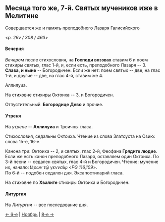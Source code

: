 
## Месяца того же, 7-й. Святых мучеников иже в Мелитине

Совершается же и память преподобного Лазаря Галисийского

<*p. 26v / 308 / 463*>

#### Вечерня

*Вечером* после стихословия, на **Господи воззвах** ставим 6 и поем стихиры святых, 
глас 1-й, и, если есть, преподобного Лазаря -- 3. 
**Слава, и ныне** -- Богородичен. 
Если же нет: поем святых -- две, на глас 1-й, и другие -- две, на глас 4-й, ставим же 4. 

Аллилуиа. 

На стиховне стихиры Октоиха -- 3, и Богородичен.

Отпустительный: **Богородице Дево** и прочие. 

#### Утреня

На *утрене* -- **Аллилуиа** и Троичны гласа. 

Стихословия, седальны Октоиха. 
Чтение из слова Златоуста на Озию: слова 15-е, 16-е.    

Канона три: Октоиха -- 2, и святых, глас 2-й, Феофана **Грядите людие**.  
Если же есть канон преподобного Лазаря, оставляем один Октоиха. 
По 3-й песни -- седален святых, глас 4-й и Богородичен. 
Чтение: мучение их, начало: *̔Ιέρων τῷ γενναίῳ* <*PG 116,109*>.   
По 6-й -- подобен седален дня. 
Эксапостиларий гласа.   

На стиховне по **Хвалите** стихиры Октоиха и Богородичен. 

#### Литургия

На *Литургии* -- все последование дня.

[← 6-е](11_06_EUR.ru.md) | [Ноябрь](README.md#7-й) | [8-е →](11_08_EUR.ru.md)
